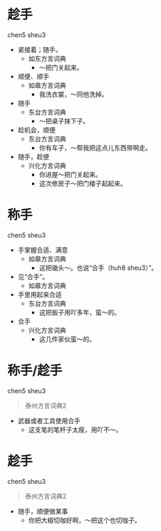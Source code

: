 # 趁手
chen5 sheu3
+ 紧接着；随手。
  * 如东方言词典
    - ～把门关起来。
+ 顺便、顺手
  * 如皋方言词典
    - 我洗衣裳，～同他洗掉。
+ 随手
  * 东台方言词典
    - ～把桌子抹下子。
+ 趁机会，顺便
  * 东台方言词典
    - 你有车子，～帮我把这点儿东西带啊走。
+ 随手，趁便
  * 兴化方言词典
    - 你进屋～把门关起来。
    - 这次修房子～把门楼子起起来。

# 称手
chen5 sheu3
+ 手掌握合适、满意
  * 如皋方言词典
    - 这把锄头～。也说“合手（huh8 sheu3）”。
+ 见“合手”。
  * 如皋方言词典
+ 手里用起来合适
  * 东台方言词典
    - 这把扳子用吖多年，蛮～的。
+ 合手
  * 兴化方言词典
    - 这几件家伙蛮～的。


# 称手/趁手
chen5 sheu3
> 泰州方言词典2
- 武器或者工具使用合手
  - 这支笔的笔杆子太瘦，用吖不～。

# 趁手
chen5 sheu3
> 泰州方言词典2
- 随手，顺便做某事
  - 你把大椒切咖好啊，～把这个也切咖子。
